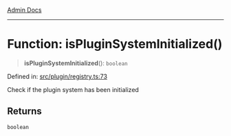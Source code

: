 [Admin Docs](/)

***

# Function: isPluginSystemInitialized()

> **isPluginSystemInitialized**(): `boolean`

Defined in: [src/plugin/registry.ts:73](https://github.com/Sourya07/talawa-api/blob/aac5f782223414da32542752c1be099f0b872196/src/plugin/registry.ts#L73)

Check if the plugin system has been initialized

## Returns

`boolean`
